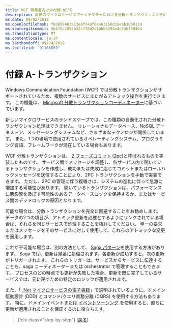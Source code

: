 ```yaml
---
title: WCF 開発者向けの付録-gRPC
description: 最新のマイクロサービスアーキテクチャにおける分散トランザクションとその実装について説明します。
ms.date: 09/02/2019
ms.openlocfilehash: f60899463a13e9f740f6ae63150d18eab3069124
ms.sourcegitcommit: 5b475c1855b32cf78d2d1bbb4295e4c236f39464
ms.translationtype: MT
ms.contentlocale: ja-JP
ms.lasthandoff: 09/24/2020
ms.locfileid: "91165859"
---
```

# <a name="appendix-a---transactions"></a>付録 A-トランザクション

Windows Communication Foundation (WCF) では分散トランザクションがサポートされているため、複数のサービスにまたがるアトミック操作を実行できます。 この機能は、 [Microsoft 分散トランザクションコーディネーター](/previous-versions/windows/desktop/ms684146(v=vs.85))に基づいています。

新しいマイクロサービスのランドスケープでは、この種類の自動化された分散トランザクション処理はできません。 リレーショナルデータベース、NoSQL データストア、メッセージングシステムなど、さまざまなテクノロジが関係しています。 また、1つの環境で使用されているオペレーティングシステム、プログラミング言語、フレームワークが混在している場合もあります。

WCF 分散トランザクションは、 [2 フェーズコミット (2pc)](https://en.wikipedia.org/wiki/Two-phase_commit_protocol)と呼ばれるものを実装したものです。 サービス間でメッセージを調整し、各サービス内で開いているトランザクションを作成し、成功または失敗に応じてコミットまたはロールバックメッセージを送信することにより、2PC トランザクションを手動で実装できます。 ただし、2PC の管理に伴う複雑さは、システムの進化に伴って急激に増加する可能性があります。 開いているトランザクションは、パフォーマンスに悪影響を及ぼす可能性のあるデータベースロックを保持するか、またはサービス間のデッドロックの原因となります。

可能な場合は、分散トランザクションを完全に回避することをお勧めします。 データの2つの項目が、アトミック更新を必要とするようにリンクされている場合は、それらを同じサービスで処理することを検討してください。 単一の要求またはメッセージをそのサービスに対して使用して、これらのアトミックな変更を適用します。

これが不可能な場合は、別の方法として、 [Saga パターン](https://microservices.io/patterns/data/saga.html)を使用する方法があります。 Saga では、更新は順番に処理されます。各更新が成功すると、次の更新がトリガーされます。 これらのトリガーは、サービスからサービスに伝達することも、saga コーディネーターまたは orchestrator で管理することもできます。 プロセスのどの時点でも更新が失敗した場合、更新を既に完了しているサービスでは、元に戻すための特定のロジックが適用されます。

また、「 [.Net マイクロサービスの電子書籍](../microservices/microservice-ddd-cqrs-patterns/index.md)」で説明されているように、ドメイン駆動設計 (DDD) とコマンド/クエリ責務分離 (CQRS) を使用する方法もあります。 特に、ドメインイベントまたは [イベントソーシング](https://martinfowler.com/eaaDev/EventSourcing.html) を使用すると、直ちに更新が適用されることを保証するのに役立ちます。

>[!div class="step-by-step"]
>[[戻る]](application-performance-management.md)
